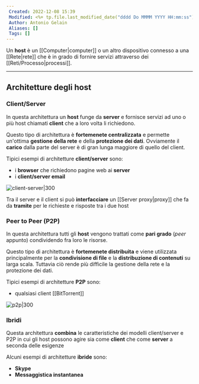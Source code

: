 ```yaml
---
 Created: 2022-12-08 15:39
 Modified: <%+ tp.file.last_modified_date("dddd Do MMMM YYYY HH:mm:ss") %>
 Author: Antonio Gelain
 Aliases: []
 Tags: []
---
```


Un **host** è un [[Computer|computer]] o un altro dispositivo connesso a una [[Rete|rete]] che è in grado di fornire servizi attraverso dei [[Reti/Processo|processi]].

---

## Architetture degli host

### Client/Server

In questa architettura un **host** funge da **server** e fornisce servizi ad uno o più host chiamati **client** che a loro volta li richiedono.

Questo tipo di architettura è **fortemenete centralizzata** e permette un'ottima **gestione della rete** e della **protezione dei dati**.
Ovviamente il **carico** dalla parte del server è di gran lunga maggiore di quello del client.

Tipici esempi di architetture **client/server** sono:
- i **browser** che richiedono pagine web ai **server**
- i **client/server email**

![client-server|300](https://intellipaat.com/blog/wp-content/uploads/2021/09/image-99.png)

Tra il server e il client si può **interfacciare** un [[Server proxy|proxy]] che fa da **tramite** per le richieste e risposte tra i due host

### Peer to Peer (P2P)

In questa architettura tutti gli **host** vengono trattati come **pari grado** (*peer* appunto) condividendo fra loro le risorse.

Questo tipo di architettura è **fortemenete distribuita** e viene utilizzata principalmente per la **condivisione di file** e la **distribuzione di contenuti** su larga scala.
Tuttavia ciò rende più difficile la gestione della rete e la protezione dei dati.

Tipici esempi di architetture **P2P** sono:
- qualsiasi client [[BitTorrent]]

![p2p|300](http://webmasterblog.altervista.org/wp-content/uploads/2017/10/p2p.png)

### Ibridi

Questa architettura **combina** le caratteristiche dei modelli client/server e P2P in cui gli host possono agire sia come **client** che come **server** a seconda delle esigenze

Alcuni esempi di architetture **ibride** sono:
- **Skype**
- **Messaggistica instantanea**